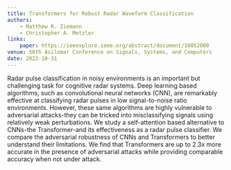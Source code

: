 ```yaml
---
title: Transformers for Robust Radar Waveform Classification
authors:
    - Matthew R. Ziemann
    - Christopher A. Metzler
links:
    paper: https://ieeexplore.ieee.org/abstract/document/10052000
venue: 56th Asilomar Conference on Signals, Systems, and Computers
date: 2022-10-31
---
```


Radar pulse classification in noisy environments is an important but challenging task for cognitive radar systems. Deep learning based algorithms, such as convolutional neural networks (CNN), are remarkably effective at classifying radar pulses in low signal-to-noise ratio environments. However, these same algorithms are highly vulnerable to adversarial attacks-they can be tricked into misclassifying signals using relatively weak perturbations. We study a self-attention based alternative to CNNs-the Transformer-and its effectiveness as a radar pulse classifier. We compare the adversarial robustness of CNNs and Transformers to better understand their limitations. We find that Transformers are up to 2.3x more accurate in the presence of adversarial attacks while providing comparable accuracy when not under attack.
